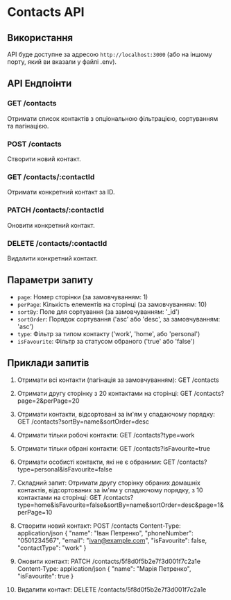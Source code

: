 # Contacts API

## Використання

API буде доступне за адресою `http://localhost:3000` (або на іншому порту, який ви вказали у файлі .env).

## API Ендпоінти

### GET /contacts

Отримати список контактів з опціональною фільтрацією, сортуванням та пагінацією.

### POST /contacts

Створити новий контакт.

### GET /contacts/:contactId

Отримати конкретний контакт за ID.

### PATCH /contacts/:contactId

Оновити конкретний контакт.

### DELETE /contacts/:contactId

Видалити конкретний контакт.

## Параметри запиту

- `page`: Номер сторінки (за замовчуванням: 1)
- `perPage`: Кількість елементів на сторінці (за замовчуванням: 10)
- `sortBy`: Поле для сортування (за замовчуванням: '\_id')
- `sortOrder`: Порядок сортування ('asc' або 'desc', за замовчуванням: 'asc')
- `type`: Фільтр за типом контакту ('work', 'home', або 'personal')
- `isFavourite`: Фільтр за статусом обраного ('true' або 'false')

## Приклади запитів

1. Отримати всі контакти (пагінація за замовчуванням):
   GET /contacts

2. Отримати другу сторінку з 20 контактами на сторінці:
   GET /contacts?page=2&perPage=20

3. Отримати контакти, відсортовані за ім'ям у спадаючому порядку:
   GET /contacts?sortBy=name&sortOrder=desc

4. Отримати тільки робочі контакти:
   GET /contacts?type=work

5. Отримати тільки обрані контакти:
   GET /contacts?isFavourite=true

6. Отримати особисті контакти, які не є обраними:
   GET /contacts?type=personal&isFavourite=false

7. Складний запит:
   Отримати другу сторінку обраних домашніх контактів,
   відсортованих за ім'ям у спадаючому порядку,
   з 10 контактами на сторінці:
   GET /contacts?type=home&isFavourite=false&sortBy=name&sortOrder=desc&page=1&perPage=10

8. Створити новий контакт:
   POST /contacts Content-Type: application/json
   { "name": "Іван Петренко", "phoneNumber": "0501234567", "email": "ivan@example.com", "isFavourite": false, "contactType": "work" }

9. Оновити контакт:
   PATCH /contacts/5f8d0f5b2e7f3d001f7c2a1e Content-Type: application/json
   { "name": "Марія Петренко", "isFavourite": true }

10. Видалити контакт:
    DELETE /contacts/5f8d0f5b2e7f3d001f7c2a1e
